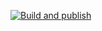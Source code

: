 [![Build and publish](https://github.com/R-VdP/engy-and-ramses/actions/workflows/build.yml/badge.svg)](https://github.com/R-VdP/engy-and-ramses/actions/workflows/build.yml)
